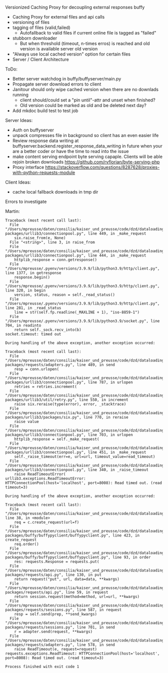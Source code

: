 
Versionized Caching Proxy for decoupling external responses
buffy

* Caching Proxy for external files and api calls
* versioning of files
* tagging of files (valid,failed)
	* Autofallback to valid files if current online file is tagged as "failed"
* stubborn downloader
	* But when threshold (timeout, n-times erros) is reached and old version is available server old version
* "Always use local cached version" option for certain files
* Server / Client Architecture


ToDo:

* Better server watchdog in buffy/buffyserver/main.py
* Propagate server download errors to client
* Janitour should only wipe cached version when there are no downlads running
  * client should/could set a "pin until"-attr and unset when finished?
  * Old version could be marked as old and be deleted next day?
* Add mkdoc build test to test job

Server Ideas:

* Auth on buffyserver
* unpack compresses file in background so client has an even easier life
* Review response data writing at buffyserver.backend.register_response_data_writing in future when your are a better coder or have the time to read into the issue
* make content serving endpoint byte serving capaple. Clients will be able rejoin broken downloads https://github.com/rvflorian/byte-serving-php
* Proxy interface  https://stackoverflow.com/questions/8287628/proxies-with-python-requests-module

Client Ideas:
* cache local fallback downloads in tmp dir


Errors to investigate

Martin:

```
Traceback (most recent call last):
  File "/Users/mpreusse/daten/consilia/kaiser_und_preusse/code/dzd/dataloading_pubtator/venv/lib/python3.9/site-packages/urllib3/connectionpool.py", line 449, in _make_request
    six.raise_from(e, None)
  File "<string>", line 3, in raise_from
  File "/Users/mpreusse/daten/consilia/kaiser_und_preusse/code/dzd/dataloading_pubtator/venv/lib/python3.9/site-packages/urllib3/connectionpool.py", line 444, in _make_request
    httplib_response = conn.getresponse()
  File "/Users/mpreusse/.pyenv/versions/3.9.9/lib/python3.9/http/client.py", line 1377, in getresponse
    response.begin()
  File "/Users/mpreusse/.pyenv/versions/3.9.9/lib/python3.9/http/client.py", line 320, in begin
    version, status, reason = self._read_status()
  File "/Users/mpreusse/.pyenv/versions/3.9.9/lib/python3.9/http/client.py", line 281, in _read_status
    line = str(self.fp.readline(_MAXLINE + 1), "iso-8859-1")
  File "/Users/mpreusse/.pyenv/versions/3.9.9/lib/python3.9/socket.py", line 704, in readinto
    return self._sock.recv_into(b)
socket.timeout: timed out

During handling of the above exception, another exception occurred:

Traceback (most recent call last):
  File "/Users/mpreusse/daten/consilia/kaiser_und_preusse/code/dzd/dataloading_pubtator/venv/lib/python3.9/site-packages/requests/adapters.py", line 489, in send
    resp = conn.urlopen(
  File "/Users/mpreusse/daten/consilia/kaiser_und_preusse/code/dzd/dataloading_pubtator/venv/lib/python3.9/site-packages/urllib3/connectionpool.py", line 787, in urlopen
    retries = retries.increment(
  File "/Users/mpreusse/daten/consilia/kaiser_und_preusse/code/dzd/dataloading_pubtator/venv/lib/python3.9/site-packages/urllib3/util/retry.py", line 550, in increment
    raise six.reraise(type(error), error, _stacktrace)
  File "/Users/mpreusse/daten/consilia/kaiser_und_preusse/code/dzd/dataloading_pubtator/venv/lib/python3.9/site-packages/urllib3/packages/six.py", line 770, in reraise
    raise value
  File "/Users/mpreusse/daten/consilia/kaiser_und_preusse/code/dzd/dataloading_pubtator/venv/lib/python3.9/site-packages/urllib3/connectionpool.py", line 703, in urlopen
    httplib_response = self._make_request(
  File "/Users/mpreusse/daten/consilia/kaiser_und_preusse/code/dzd/dataloading_pubtator/venv/lib/python3.9/site-packages/urllib3/connectionpool.py", line 451, in _make_request
    self._raise_timeout(err=e, url=url, timeout_value=read_timeout)
  File "/Users/mpreusse/daten/consilia/kaiser_und_preusse/code/dzd/dataloading_pubtator/venv/lib/python3.9/site-packages/urllib3/connectionpool.py", line 340, in _raise_timeout
    raise ReadTimeoutError(
urllib3.exceptions.ReadTimeoutError: HTTPConnectionPool(host='localhost', port=8008): Read timed out. (read timeout=3)

During handling of the above exception, another exception occurred:

Traceback (most recent call last):
  File "/Users/mpreusse/daten/consilia/kaiser_und_preusse/code/dzd/dataloading_pubtator/main.py", line 38, in <module>
    req = c.create_request(url=f)
  File "/Users/mpreusse/daten/consilia/kaiser_und_preusse/code/dzd/dataloading_pubtator/venv/lib/python3.9/site-packages/buffy/buffypyclient/buffypyclient.py", line 423, in create_request
    req.order()
  File "/Users/mpreusse/daten/consilia/kaiser_und_preusse/code/dzd/dataloading_pubtator/venv/lib/python3.9/site-packages/buffy/buffypyclient/buffypyclient.py", line 93, in order
    res: requests.Response = requests.put(
  File "/Users/mpreusse/daten/consilia/kaiser_und_preusse/code/dzd/dataloading_pubtator/venv/lib/python3.9/site-packages/requests/api.py", line 130, in put
    return request("put", url, data=data, **kwargs)
  File "/Users/mpreusse/daten/consilia/kaiser_und_preusse/code/dzd/dataloading_pubtator/venv/lib/python3.9/site-packages/requests/api.py", line 59, in request
    return session.request(method=method, url=url, **kwargs)
  File "/Users/mpreusse/daten/consilia/kaiser_und_preusse/code/dzd/dataloading_pubtator/venv/lib/python3.9/site-packages/requests/sessions.py", line 587, in request
    resp = self.send(prep, **send_kwargs)
  File "/Users/mpreusse/daten/consilia/kaiser_und_preusse/code/dzd/dataloading_pubtator/venv/lib/python3.9/site-packages/requests/sessions.py", line 701, in send
    r = adapter.send(request, **kwargs)
  File "/Users/mpreusse/daten/consilia/kaiser_und_preusse/code/dzd/dataloading_pubtator/venv/lib/python3.9/site-packages/requests/adapters.py", line 578, in send
    raise ReadTimeout(e, request=request)
requests.exceptions.ReadTimeout: HTTPConnectionPool(host='localhost', port=8008): Read timed out. (read timeout=3)

Process finished with exit code 1
```
